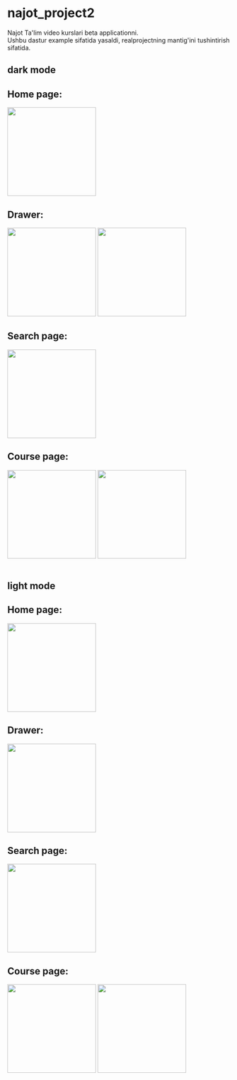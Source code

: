 # najot_project2

Najot Ta'lim video kurslari beta applicationni.<br>
Ushbu dastur example sifatida yasaldi, realprojectning mantig'ini tushintirish sifatida.
<br>

## dark mode

<h2> Home page: </h2>
<a href="https://user-images.githubusercontent.com/85457481/139291650-70ba15b3-353d-4661-826e-8ddf11bdc9f9.jpg"><img src="https://user-images.githubusercontent.com/85457481/139291650-70ba15b3-353d-4661-826e-8ddf11bdc9f9.jpg" width="200" border="0"></a>
<br>
<h2> Drawer: </h2>
<a href="https://user-images.githubusercontent.com/85457481/139291664-d34bbb05-846d-496a-85a9-dd642ef96c66.jpg"><img src="https://user-images.githubusercontent.com/85457481/139291664-d34bbb05-846d-496a-85a9-dd642ef96c66.jpg" width="200" border="0"></a>
<a href="https://user-images.githubusercontent.com/85457481/139291498-ce5c4661-9478-4aca-a2e1-4c11829fdcc1.jpg"><img src="https://user-images.githubusercontent.com/85457481/139291498-ce5c4661-9478-4aca-a2e1-4c11829fdcc1.jpg" width="200" border="0"></a>
<br>
<h2> Search page: </h2>
<a href="https://user-images.githubusercontent.com/85457481/139291507-b9b12b9d-020d-4879-a6a1-82b134386448.jpg"><img src="https://user-images.githubusercontent.com/85457481/139291507-b9b12b9d-020d-4879-a6a1-82b134386448.jpg" width="200" border="0"></a>
<br>
<h2> Course page: </h2>
<a href="https://user-images.githubusercontent.com/85457481/139291527-66330007-cec1-4d85-b7aa-0ac998e474a2.jpg"><img src="https://user-images.githubusercontent.com/85457481/139291527-66330007-cec1-4d85-b7aa-0ac998e474a2.jpg" width="200" border="0"></a>
<a href="https://user-images.githubusercontent.com/85457481/139291562-043e7a60-4407-44ce-953f-91ba06f8d84f.jpg"><img src="https://user-images.githubusercontent.com/85457481/139291562-043e7a60-4407-44ce-953f-91ba06f8d84f.jpg" width="200" border="0"></a>
<br>
<br>

## light mode

<h2> Home page: </h2>
<a href="https://user-images.githubusercontent.com/85457481/139293187-4c62707d-7c6d-4f2b-ae90-cfdc7e26a03e.jpg"><img src="https://user-images.githubusercontent.com/85457481/139293187-4c62707d-7c6d-4f2b-ae90-cfdc7e26a03e.jpg" width="200" border="0"></a>
<br>
<h2> Drawer: </h2>
<a href="https://user-images.githubusercontent.com/85457481/139293205-e561f235-1382-40e4-bbde-bb91019bb3dc.jpg"><img src="https://user-images.githubusercontent.com/85457481/139293205-e561f235-1382-40e4-bbde-bb91019bb3dc.jpg" width="200" border="0"></a>
<br>
<h2> Search page: </h2>
<a href="https://user-images.githubusercontent.com/85457481/139293214-2c39fcfe-ad85-4043-8085-4f0a3d9bb995.jpg"><img src="https://user-images.githubusercontent.com/85457481/139293214-2c39fcfe-ad85-4043-8085-4f0a3d9bb995.jpg" width="200" border="0"></a>
<br>
<h2> Course page: </h2>
<a href="https://user-images.githubusercontent.com/85457481/139293223-09b2d8f0-22f4-46d2-88ba-8ec33a5cc20f.jpg"><img src="https://user-images.githubusercontent.com/85457481/139293223-09b2d8f0-22f4-46d2-88ba-8ec33a5cc20f.jpg" width="200" border="0"></a>
<a href="https://user-images.githubusercontent.com/85457481/139293229-15a43760-0528-46c1-9211-2aec291db322.jpg"><img src="https://user-images.githubusercontent.com/85457481/139293229-15a43760-0528-46c1-9211-2aec291db322.jpg" width="200" border="0"></a>
<br>
